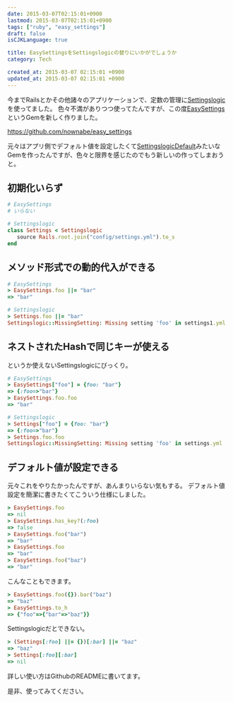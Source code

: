 ```yaml
---
date: 2015-03-07T02:15:01+0900
lastmod: 2015-03-07T02:15:01+0900
tags: ["ruby", "easy_settings"]
draft: false
isCJKLanguage: true

title: EasySettingsをSettingslogicの替りにいかがでしょうか
category: Tech

created_at: 2015-03-07 02:15:01 +0900
updated_at: 2015-03-07 02:15:01 +0900
---
```


今までRailsとかその他諸々のアプリケーションで、定数の管理に[Settingslogic](https://github.com/settingslogic/settingslogic)を使ってました。
色々不満がありつつ使ってたんですが、この度[EasySettings](https://rubygems.org/gems/easy_settings)というGemを新しく作りました。

https://github.com/nownabe/easy_settings

元々はアプリ側でデフォルト値を設定したくて[SettingslogicDefault](https://rubygems.org/gems/settingslogic_default)みたいなGemを作ったんですが、色々と限界を感じたのでもう新しいの作ってしまおうと。

## 初期化いらず
```ruby
# EasySettings
# いらない

# Settingslogic
class Settings < Settingslogic
   source Rails.root.join("config/settings.yml").to_s
end
```

## メソッド形式での動的代入ができる
```ruby
# EasySettings
> EasySettings.foo ||= "bar"
=> "bar"

# Settingslogic
> Settings.foo ||= "bar"
Settingslogic::MissingSetting: Missing setting 'foo' in settings1.yml
```

## ネストされたHashで同じキーが使える
というか使えないSettingslogicにびっくり。

```ruby
# EasySettings
> EasySettings["foo"] = {foo: "bar"}
=> {:foo=>"bar"}
> EasySettings.foo.foo
=> "bar"

# Settingslogic
> Settings["foo"] = {foo: "bar"}
=> {:foo=>"bar"}
> Settings.foo.foo
Settingslogic::MissingSetting: Missing setting 'foo' in settings.yml
```

## デフォルト値が設定できる
元々これをやりたかったんですが、あんまりいらない気もする。
デフォルト値設定を簡潔に書きたくてこういう仕様にしました。

```ruby
> EasySettings.foo
=> nil
> EasySettings.has_key?(:foo)
=> false
> EasySettings.foo("bar")
=> "bar"
> EasySettings.foo
=> "bar"
> EasySettings.foo("baz")
=> "bar"
```

こんなこともできます。

```ruby
> EasySettings.foo({}).bar("baz")
=> "baz"
> EasySettings.to_h
=> {"foo"=>{"bar"=>"baz"}}
```

Settingslogicだとできない。

```ruby
> (Settings[:foo] ||= {})[:bar] ||= "baz"
=> "baz"
> Settings[:foo][:bar]
=> nil
```

詳しい使い方はGithubのREADMEに書いてます。

是非、使ってみてください。
